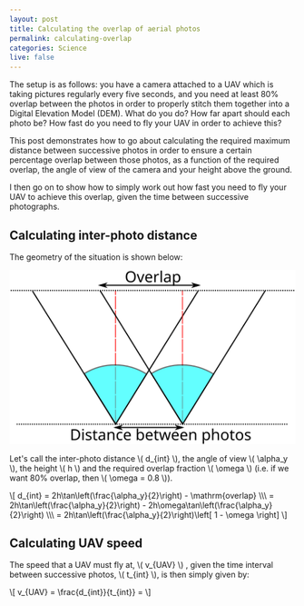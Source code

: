 ```yaml
---
layout: post
title: Calculating the overlap of aerial photos
permalink: calculating-overlap
categories: Science
live: false
---
```


The setup is as follows: you have a camera attached to a UAV which is taking pictures regularly every five seconds, and you need at least 80% overlap between the photos in order to properly stitch them together into a Digital Elevation Model (DEM). What do you do? How far apart should each photo be? How fast do you need to fly your UAV in order to achieve this?

This post demonstrates how to go about calculating the required maximum distance between successive photos in order to ensure a certain percentage overlap between those photos, as a function of the required overlap, the angle of view of the camera and your height above the ground.

I then go on to show how to simply work out how fast you need to fly your UAV to achieve this overlap, given the time between successive photographs.

<!--more-->

## Calculating inter-photo distance

The geometry of the situation is shown below:

![geometry of overlap](/public/media/calculating-overlap/overlap.svg)

Let's call the inter-photo distance \\( d\_{int} \\), the angle of view \\( \\alpha\_y \\), the height \\( h \\) and the required overlap fraction \\( \\omega \\) (i.e. if we want 80% overlap, then \\( \\omega = 0.8 \\)).

\\[ d_{int} = 2h\\tan\\left(\\frac{\\alpha_y}{2}\\right) - \\mathrm{overlap} \\\\\\
= 2h\\tan\\left(\\frac{\\alpha_y}{2}\\right) - 2h\\omega\\tan\\left(\\frac{\\alpha_y}{2}\\right) \\\\\\
= 2h\\tan\\left(\\frac{\\alpha_y}{2}\\right)\\left[ 1 - \\omega \\right] \\]

## Calculating UAV speed

The speed that a UAV must fly at, \\( v\_{UAV} \\) , given the time interval between successive photos, \\( t_{int} \\), is then simply given by:

\\[ v\_{UAV} = \\frac{d\_{int}}{t\_{int}} = \\]

